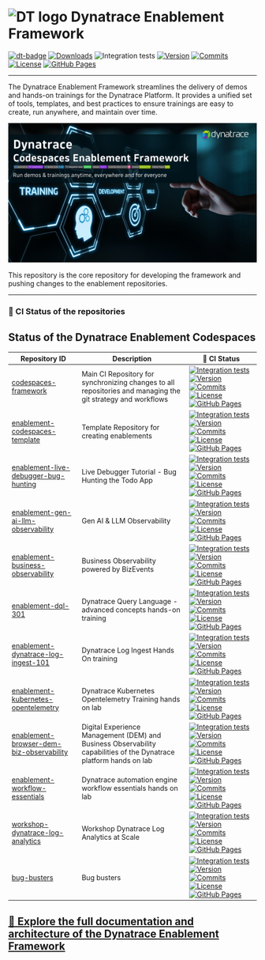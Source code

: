 <!-- markdownlint-disable-next-line -->
# <img src="https://cdn.bfldr.com/B686QPH3/at/w5hnjzb32k5wcrcxnwcx4ckg/Dynatrace_signet_RGB_HTML.svg?auto=webp&format=pngg" alt="DT logo" width="45"> Dynatrace Enablement Framework

[![dt-badge](https://img.shields.io/badge/powered_by-DT_enablement-8A2BE2?logo=dynatrace)](https://dynatrace-wwse.github.io/codespaces-framework/)
[![Downloads](https://img.shields.io/docker/pulls/shinojosa/dt-enablement?logo=docker)](https://hub.docker.com/r/shinojosa/dt-enablement)
![Integration tests](https://github.com/dynatrace-wwse/codespaces-framework/actions/workflows/integration-tests.yaml/badge.svg)
[![Version](https://img.shields.io/github/v/release/dynatrace-wwse/codespaces-framework?color=blueviolet)](https://github.com/dynatrace-wwse/codespaces-framework/releases)
[![Commits](https://img.shields.io/github/commits-since/dynatrace-wwse/codespaces-framework/latest?color=ff69b4&include_prereleases)](https://github.com/dynatrace-wwse/codespaces-framework/graphs/commit-activity)
[![License](https://img.shields.io/badge/License-Apache_2.0-blue.svg?color=green)](https://github.com/dynatrace-wwse/codespaces-framework/blob/main/LICENSE)
[![GitHub Pages](https://img.shields.io/badge/GitHub%20Pages-Live-green)](https://dynatrace-wwse.github.io/codespaces-framework/)

___


The Dynatrace Enablement Framework streamlines the delivery of demos and hands-on trainings for the Dynatrace Platform. It provides a unified set of tools, templates, and best practices to ensure trainings are easy to create, run anywhere, and maintain over time.



<p align="center">
  <img src="docs/img/framework_banner.png" alt="DT Enablement Framework">
</p>


This repository is the core repository for developing the framework and pushing changes to the enablement repositories.
___

### 🚦 CI Status of the repositories

## Status of the Dynatrace Enablement Codespaces

Repository ID | Description | 🚦 CI Status 
 --- | --- | --- 
[codespaces-framework](https://github.com/dynatrace-wwse/codespaces-framework) |  Main CI Repository for synchronizing changes to all repositories and managing the git strategy and workflows | [![Integration tests](https://github.com/dynatrace-wwse/codespaces-framework/actions/workflows/integration-tests.yaml/badge.svg)](https://github.com/dynatrace-wwse/codespaces-framework/actions) [![Version](https://img.shields.io/github/v/release/dynatrace-wwse/codespaces-framework?color=blueviolet)](https://github.com/dynatrace-wwse/codespaces-framework/releases)  [![Commits](https://img.shields.io/github/commits-since/dynatrace-wwse/codespaces-framework/latest?color=ff69b4&include_prereleases)](https://github.com/dynatrace-wwse/codespaces-framework/graphs/commit-activity) [![License](https://img.shields.io/badge/License-Apache_2.0-blue.svg?color=green)](https://github.com/dynatrace-wwse/codespaces-framework/blob/main/LICENSE) [![GitHub Pages](https://img.shields.io/badge/GitHub%20Pages-Live-brightgreen)](https://dynatrace-wwse.github.io/codespaces-framework/) 
[enablement-codespaces-template](https://github.com/dynatrace-wwse/enablement-codespaces-template) |  Template Repository for creating enablements | [![Integration tests](https://github.com/dynatrace-wwse/enablement-codespaces-template/actions/workflows/integration-tests.yaml/badge.svg)](https://github.com/dynatrace-wwse/enablement-codespaces-template/actions) [![Version](https://img.shields.io/github/v/release/dynatrace-wwse/enablement-codespaces-template?color=blueviolet)](https://github.com/dynatrace-wwse/enablement-codespaces-template/releases)  [![Commits](https://img.shields.io/github/commits-since/dynatrace-wwse/enablement-codespaces-template/latest?color=ff69b4&include_prereleases)](https://github.com/dynatrace-wwse/enablement-codespaces-template/graphs/commit-activity) [![License](https://img.shields.io/badge/License-Apache_2.0-blue.svg?color=green)](https://github.com/dynatrace-wwse/enablement-codespaces-template/blob/main/LICENSE) [![GitHub Pages](https://img.shields.io/badge/GitHub%20Pages-Live-brightgreen)](https://dynatrace-wwse.github.io/enablement-codespaces-template/) 
[enablement-live-debugger-bug-hunting](https://github.com/dynatrace-wwse/enablement-live-debugger-bug-hunting) |  Live Debugger Tutorial - Bug Hunting the Todo App | [![Integration tests](https://github.com/dynatrace-wwse/enablement-live-debugger-bug-hunting/actions/workflows/integration-tests.yaml/badge.svg)](https://github.com/dynatrace-wwse/enablement-live-debugger-bug-hunting/actions) [![Version](https://img.shields.io/github/v/release/dynatrace-wwse/enablement-live-debugger-bug-hunting?color=blueviolet)](https://github.com/dynatrace-wwse/enablement-live-debugger-bug-hunting/releases)  [![Commits](https://img.shields.io/github/commits-since/dynatrace-wwse/enablement-live-debugger-bug-hunting/latest?color=ff69b4&include_prereleases)](https://github.com/dynatrace-wwse/enablement-live-debugger-bug-hunting/graphs/commit-activity) [![License](https://img.shields.io/badge/License-Apache_2.0-blue.svg?color=green)](https://github.com/dynatrace-wwse/enablement-live-debugger-bug-hunting/blob/main/LICENSE) [![GitHub Pages](https://img.shields.io/badge/GitHub%20Pages-Live-brightgreen)](https://dynatrace-wwse.github.io/enablement-live-debugger-bug-hunting/) 
[enablement-gen-ai-llm-observability](https://github.com/dynatrace-wwse/enablement-gen-ai-llm-observability) |  Gen AI & LLM Observability | [![Integration tests](https://github.com/dynatrace-wwse/enablement-gen-ai-llm-observability/actions/workflows/integration-tests.yaml/badge.svg)](https://github.com/dynatrace-wwse/enablement-gen-ai-llm-observability/actions) [![Version](https://img.shields.io/github/v/release/dynatrace-wwse/enablement-gen-ai-llm-observability?color=blueviolet)](https://github.com/dynatrace-wwse/enablement-gen-ai-llm-observability/releases)  [![Commits](https://img.shields.io/github/commits-since/dynatrace-wwse/enablement-gen-ai-llm-observability/latest?color=ff69b4&include_prereleases)](https://github.com/dynatrace-wwse/enablement-gen-ai-llm-observability/graphs/commit-activity) [![License](https://img.shields.io/badge/License-Apache_2.0-blue.svg?color=green)](https://github.com/dynatrace-wwse/enablement-gen-ai-llm-observability/blob/main/LICENSE) [![GitHub Pages](https://img.shields.io/badge/GitHub%20Pages-Live-brightgreen)](https://dynatrace-wwse.github.io/enablement-gen-ai-llm-observability/) 
[enablement-business-observability](https://github.com/dynatrace-wwse/enablement-business-observability) |  Business Observability powered by BizEvents | [![Integration tests](https://github.com/dynatrace-wwse/enablement-business-observability/actions/workflows/integration-tests.yaml/badge.svg)](https://github.com/dynatrace-wwse/enablement-business-observability/actions) [![Version](https://img.shields.io/github/v/release/dynatrace-wwse/enablement-business-observability?color=blueviolet)](https://github.com/dynatrace-wwse/enablement-business-observability/releases)  [![Commits](https://img.shields.io/github/commits-since/dynatrace-wwse/enablement-business-observability/latest?color=ff69b4&include_prereleases)](https://github.com/dynatrace-wwse/enablement-business-observability/graphs/commit-activity) [![License](https://img.shields.io/badge/License-Apache_2.0-blue.svg?color=green)](https://github.com/dynatrace-wwse/enablement-business-observability/blob/main/LICENSE) [![GitHub Pages](https://img.shields.io/badge/GitHub%20Pages-Live-brightgreen)](https://dynatrace-wwse.github.io/enablement-business-observability/) 
[enablement-dql-301](https://github.com/dynatrace-wwse/enablement-dql-301) |  Dynatrace Query Language - advanced concepts hands-on training | [![Integration tests](https://github.com/dynatrace-wwse/enablement-dql-301/actions/workflows/integration-tests.yaml/badge.svg)](https://github.com/dynatrace-wwse/enablement-dql-301/actions) [![Version](https://img.shields.io/github/v/release/dynatrace-wwse/enablement-dql-301?color=blueviolet)](https://github.com/dynatrace-wwse/enablement-dql-301/releases)  [![Commits](https://img.shields.io/github/commits-since/dynatrace-wwse/enablement-dql-301/latest?color=ff69b4&include_prereleases)](https://github.com/dynatrace-wwse/enablement-dql-301/graphs/commit-activity) [![License](https://img.shields.io/badge/License-Apache_2.0-blue.svg?color=green)](https://github.com/dynatrace-wwse/enablement-dql-301/blob/main/LICENSE) [![GitHub Pages](https://img.shields.io/badge/GitHub%20Pages-Live-brightgreen)](https://dynatrace-wwse.github.io/enablement-dql-301/) 
[enablement-dynatrace-log-ingest-101](https://github.com/dynatrace-wwse/enablement-dynatrace-log-ingest-101) |  Dynatrace Log Ingest Hands On training	 | [![Integration tests](https://github.com/dynatrace-wwse/enablement-dynatrace-log-ingest-101/actions/workflows/integration-tests.yaml/badge.svg)](https://github.com/dynatrace-wwse/enablement-dynatrace-log-ingest-101/actions) [![Version](https://img.shields.io/github/v/release/dynatrace-wwse/enablement-dynatrace-log-ingest-101?color=blueviolet)](https://github.com/dynatrace-wwse/enablement-dynatrace-log-ingest-101/releases)  [![Commits](https://img.shields.io/github/commits-since/dynatrace-wwse/enablement-dynatrace-log-ingest-101/latest?color=ff69b4&include_prereleases)](https://github.com/dynatrace-wwse/enablement-dynatrace-log-ingest-101/graphs/commit-activity) [![License](https://img.shields.io/badge/License-Apache_2.0-blue.svg?color=green)](https://github.com/dynatrace-wwse/enablement-dynatrace-log-ingest-101/blob/main/LICENSE) [![GitHub Pages](https://img.shields.io/badge/GitHub%20Pages-Live-brightgreen)](https://dynatrace-wwse.github.io/enablement-dynatrace-log-ingest-101/) 
[enablement-kubernetes-opentelemetry](https://github.com/dynatrace-wwse/enablement-kubernetes-opentelemetry) |  Dynatrace Kubernetes Opentelemetry Training	hands on lab | [![Integration tests](https://github.com/dynatrace-wwse/enablement-kubernetes-opentelemetry/actions/workflows/integration-tests.yaml/badge.svg)](https://github.com/dynatrace-wwse/enablement-kubernetes-opentelemetry/actions) [![Version](https://img.shields.io/github/v/release/dynatrace-wwse/enablement-kubernetes-opentelemetry?color=blueviolet)](https://github.com/dynatrace-wwse/enablement-kubernetes-opentelemetry/releases)  [![Commits](https://img.shields.io/github/commits-since/dynatrace-wwse/enablement-kubernetes-opentelemetry/latest?color=ff69b4&include_prereleases)](https://github.com/dynatrace-wwse/enablement-kubernetes-opentelemetry/graphs/commit-activity) [![License](https://img.shields.io/badge/License-Apache_2.0-blue.svg?color=green)](https://github.com/dynatrace-wwse/enablement-kubernetes-opentelemetry/blob/main/LICENSE) [![GitHub Pages](https://img.shields.io/badge/GitHub%20Pages-Live-brightgreen)](https://dynatrace-wwse.github.io/enablement-kubernetes-opentelemetry/) 
[enablement-browser-dem-biz-observability](https://github.com/dynatrace-wwse/enablement-browser-dem-biz-observability) |  Digital Experience Management (DEM) and Business Observability capabilities of the Dynatrace platform hands on lab | [![Integration tests](https://github.com/dynatrace-wwse/enablement-browser-dem-biz-observability/actions/workflows/integration-tests.yaml/badge.svg)](https://github.com/dynatrace-wwse/enablement-browser-dem-biz-observability/actions) [![Version](https://img.shields.io/github/v/release/dynatrace-wwse/enablement-browser-dem-biz-observability?color=blueviolet)](https://github.com/dynatrace-wwse/enablement-browser-dem-biz-observability/releases)  [![Commits](https://img.shields.io/github/commits-since/dynatrace-wwse/enablement-browser-dem-biz-observability/latest?color=ff69b4&include_prereleases)](https://github.com/dynatrace-wwse/enablement-browser-dem-biz-observability/graphs/commit-activity) [![License](https://img.shields.io/badge/License-Apache_2.0-blue.svg?color=green)](https://github.com/dynatrace-wwse/enablement-browser-dem-biz-observability/blob/main/LICENSE) [![GitHub Pages](https://img.shields.io/badge/GitHub%20Pages-Live-brightgreen)](https://dynatrace-wwse.github.io/enablement-browser-dem-biz-observability/) 
[enablement-workflow-essentials](https://github.com/dynatrace-wwse/enablement-workflow-essentials) |  Dynatrace automation engine workflow essentials hands on lab | [![Integration tests](https://github.com/dynatrace-wwse/enablement-workflow-essentials/actions/workflows/integration-tests.yaml/badge.svg)](https://github.com/dynatrace-wwse/enablement-workflow-essentials/actions) [![Version](https://img.shields.io/github/v/release/dynatrace-wwse/enablement-workflow-essentials?color=blueviolet)](https://github.com/dynatrace-wwse/enablement-workflow-essentials/releases)  [![Commits](https://img.shields.io/github/commits-since/dynatrace-wwse/enablement-workflow-essentials/latest?color=ff69b4&include_prereleases)](https://github.com/dynatrace-wwse/enablement-workflow-essentials/graphs/commit-activity) [![License](https://img.shields.io/badge/License-Apache_2.0-blue.svg?color=green)](https://github.com/dynatrace-wwse/enablement-workflow-essentials/blob/main/LICENSE) [![GitHub Pages](https://img.shields.io/badge/GitHub%20Pages-Live-brightgreen)](https://dynatrace-wwse.github.io/enablement-workflow-essentials/) 
[workshop-dynatrace-log-analytics](https://github.com/dynatrace-wwse/workshop-dynatrace-log-analytics) | Workshop Dynatrace Log Analytics at Scale | [![Integration tests](https://github.com/dynatrace-wwse/workshop-dynatrace-log-analytics/actions/workflows/integration-tests.yaml/badge.svg)](https://github.com/dynatrace-wwse/workshop-dynatrace-log-analytics/actions) [![Version](https://img.shields.io/github/v/release/dynatrace-wwse/workshop-dynatrace-log-analytics?color=blueviolet)](https://github.com/dynatrace-wwse/workshop-dynatrace-log-analytics/releases)  [![Commits](https://img.shields.io/github/commits-since/dynatrace-wwse/workshop-dynatrace-log-analytics/latest?color=ff69b4&include_prereleases)](https://github.com/dynatrace-wwse/workshop-dynatrace-log-analytics/graphs/commit-activity) [![License](https://img.shields.io/badge/License-Apache_2.0-blue.svg?color=green)](https://github.com/dynatrace-wwse/workshop-dynatrace-log-analytics/blob/main/LICENSE) [![GitHub Pages](https://img.shields.io/badge/GitHub%20Pages-Live-brightgreen)](https://dynatrace-wwse.github.io/workshop-dynatrace-log-analytics/) 
[bug-busters](https://github.com/dynatrace-wwse/bug-busters) |  Bug busters | [![Integration tests](https://github.com/dynatrace-wwse/bug-busters/actions/workflows/integration-tests.yaml/badge.svg)](https://github.com/dynatrace-wwse/bug-busters/actions) [![Version](https://img.shields.io/github/v/release/dynatrace-wwse/bug-busters?color=blueviolet)](https://github.com/dynatrace-wwse/bug-busters/releases)  [![Commits](https://img.shields.io/github/commits-since/dynatrace-wwse/bug-busters/latest?color=ff69b4&include_prereleases)](https://github.com/dynatrace-wwse/bug-busters/graphs/commit-activity) [![License](https://img.shields.io/badge/License-Apache_2.0-blue.svg?color=green)](https://github.com/dynatrace-wwse/bug-busters/blob/main/LICENSE) [![GitHub Pages](https://img.shields.io/badge/GitHub%20Pages-Live-brightgreen)](https://dynatrace-wwse.github.io/bug-busters/) 



## [📖 Explore the full documentation and architecture of the Dynatrace Enablement Framework](https://dynatrace-wwse.github.io/codespaces-framework)
